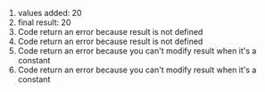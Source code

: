 1. values added: 20
2. final result: 20
3. Code return an error because result is not defined
4. Code return an error because result is not defined
5. Code return an error because you can't modify result when it's a constant
6. Code return an error because you can't modify result when it's a constant
